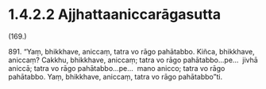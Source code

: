 

# 1.4.2.2 Ajjhattaaniccarāgasutta





(169.)

891\. “Yaṃ, bhikkhave, aniccaṃ, tatra vo rāgo pahātabbo. Kiñca, bhikkhave, aniccaṃ? Cakkhu, bhikkhave, aniccaṃ; tatra vo rāgo pahātabbo…pe…  jivhā aniccā; tatra vo rāgo pahātabbo…pe…  mano anicco; tatra vo rāgo pahātabbo. Yaṃ, bhikkhave, aniccaṃ, tatra vo rāgo pahātabbo”ti.



